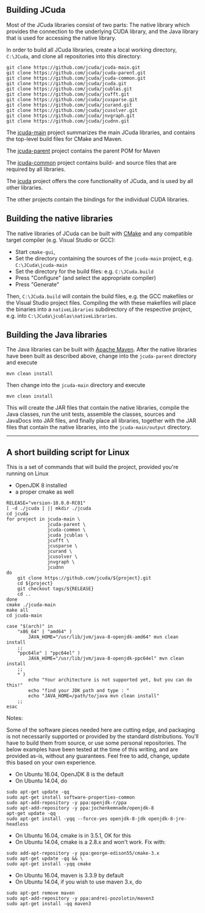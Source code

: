 
Building JCuda
----------------------------
 
Most of the JCuda libraries consist of two parts: The native library
which provides the connection to the underlying CUDA library, and the 
Java library that is used for accessing the native library.
 
In order to build all JCuda libraries, create a local working directory,
`C:\JCuda`, and clone all repositories into this directory: 

    git clone https://github.com/jcuda/jcuda-main.git
    git clone https://github.com/jcuda/jcuda-parent.git
    git clone https://github.com/jcuda/jcuda-common.git
    git clone https://github.com/jcuda/jcuda.git
    git clone https://github.com/jcuda/jcublas.git
    git clone https://github.com/jcuda/jcufft.git
    git clone https://github.com/jcuda/jcusparse.git
    git clone https://github.com/jcuda/jcurand.git
    git clone https://github.com/jcuda/jcusolver.git
    git clone https://github.com/jcuda/jnvgraph.git
    git clone https://github.com/jcuda/jcudnn.git

The [jcuda-main](https://github.com/jcuda/jcuda-main) project summarizes
the main JCuda libraries, and contains the top-level build files for
CMake and Maven.

The [jcuda-parent](https://github.com/jcuda/jcuda-parent) project contains
the parent POM for Maven

The [jcuda-common](https://github.com/jcuda/jcuda-common) project contains
build- and source files that are required by all libraries. 

The [jcuda](https://github.com/jcuda/jcuda) project offers the core 
functionality of JCuda, and is used by all other libraries. 

The other projects contain the bindings for the individual CUDA libraries.



## Building the native libraries

The native libraries of JCuda can be built with [CMake](http://www.cmake.org/)
and any compatible target compiler (e.g. Visual Studio or GCC):

* Start `cmake-gui`,
* Set the directory containing the sources of the `jcuda-main` project, e.g. `C:\JCuda\jcuda-main`
* Set the directory for the build files: e.g. `C:\JCuda.build`
* Press "Configure" (and select the appropriate compiler)
* Press "Generate"

Then, `C:\JCuda.build` will contain the build files, e.g. the
GCC makefiles or the Visual Studio project files. Compiling the
with these makefiles will place the binaries into a `nativeLibraries`
subdirectory of the respective project, e.g. into 
`C:\JCuda\jcublas\nativeLibraries`.


## Building the Java libraries

The Java libraries can be built with [Apache Maven](https://maven.apache.org/).
After the native libraries have been built as described above, change into 
the `jcuda-parent` directory and execute 

    mvn clean install
    
Then change into the `jcuda-main` directory and execute 

    mvn clean install

This will create the JAR files that contain the native libraries, compile
the Java classes, run the unit tests, assemble the classes, sources and 
JavaDocs into JAR files, and finally place all libraries, together with 
the JAR files that contain the native libraries, into the 
`jcuda-main/output` directory.

---

## A short building script for Linux

This is a set of commands that will build the project, provided you're running on Linux

* OpenJDK 8 installed
* a proper cmake as well

```
RELEASE="version-10.0.0-RC01"
[ -d ./jcuda ] || mkdir ./jcuda
cd jcuda
for project in jcuda-main \
               jcuda-parent \
               jcuda-common \
               jcuda jcublas \
               jcufft \
               jcusparse \
               jcurand \
               jcusolver \
               jnvgraph \
               jcudnn
do
	git clone https://github.com/jcuda/${project}.git
	cd ${project}
	git checkout tags/${RELEASE}
	cd ..
done
cmake ./jcuda-main
make all
cd jcuda-main

case "$(arch)" in 
	"x86_64" | "amd64" ) 
		JAVA_HOME="/usr/lib/jvm/java-8-openjdk-amd64" mvn clean install
	;;
	"ppc64le" | "ppc64el" )
		JAVA_HOME="/usr/lib/jvm/java-8-openjdk-ppc64el" mvn clean install
	;;
	* )
		echo "Your architecture is not supported yet, but you can do this!"
		echo "find your JDK path and type : "
		echo "JAVA_HOME=/path/to/java mvn clean install"
	;;
esac
```

Notes: 

Some of the software pieces needed here are cutting edge, and packaging is not necessarily supported or provided
by the standard distributions. You'll have to build them from source, or use some personal repositories. 
The below examples have been tested at the time of this writing, and are provided as-is, without any 
guarantees. Feel free to add, change, update this based on your own experience. 

* On Ubuntu 16.04, OpenJDK 8 is the default
* On Ubuntu 14.04, do 

``` 
sudo apt-get update -qq
sudo apt-get install software-properties-common
sudo apt-add-repository -y ppa:openjdk-r/ppa
sudo apt-add-repository -y ppa:jochenkemnade/openjdk-8
apt-get update -qq
sudo apt-get install -yqq --force-yes openjdk-8-jdk openjdk-8-jre-headless
```

* On Ubuntu 16.04, cmake is in 3.5.1, OK for this
* On Ubuntu 14.04, cmake is a 2.8.x and won't work. Fix with: 

```
sudo add-apt-repository -y ppa:george-edison55/cmake-3.x
sudo apt-get update -qq && \
sudo apt-get install -yqq cmake
```

* On Ubuntu 16.04, maven is 3.3.9 by default
* On Ubuntu 14.04, if you wish to use maven 3.x, do 

```
sudo apt-get remove maven
sudo apt-add-repository -y ppa:andrei-pozolotin/maven3
sudo apt-get install -qq maven3
```
